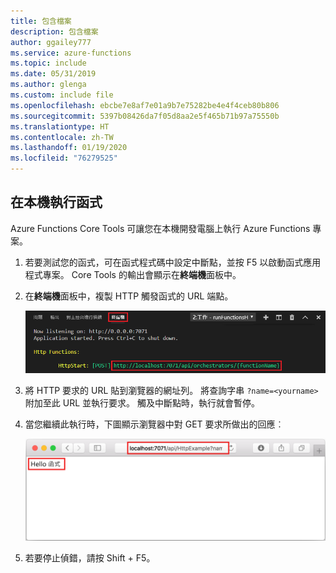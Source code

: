 ```yaml
---
title: 包含檔案
description: 包含檔案
author: ggailey777
ms.service: azure-functions
ms.topic: include
ms.date: 05/31/2019
ms.author: glenga
ms.custom: include file
ms.openlocfilehash: ebcbe7e8af7e01a9b7e75282be4e4f4ceb80b806
ms.sourcegitcommit: 5397b08426da7f05d8aa2e5f465b71b97a75550b
ms.translationtype: HT
ms.contentlocale: zh-TW
ms.lasthandoff: 01/19/2020
ms.locfileid: "76279525"
---
```

## <a name="run-the-function-locally"></a>在本機執行函式

Azure Functions Core Tools 可讓您在本機開發電腦上執行 Azure Functions 專案。

1. 若要測試您的函式，可在函式程式碼中設定中斷點，並按 F5 以啟動函式應用程式專案。 Core Tools 的輸出會顯示在**終端機**面板中。

1. 在**終端機**面板中，複製 HTTP 觸發函式的 URL 端點。 

    ![Azure 本機輸出](./media/functions-run-function-test-local-vs-code/functions-vscode-f5.png)

1. 將 HTTP 要求的 URL 貼到瀏覽器的網址列。 將查詢字串 `?name=<yourname>` 附加至此 URL 並執行要求。 觸及中斷點時，執行就會暫停。

1. 當您繼續此執行時，下圖顯示瀏覽器中對 GET 要求所做出的回應︰

    ![瀏覽器中的函式 localhost 回應](./media/functions-run-function-test-local-vs-code/functions-test-local-browser.png)

1. 若要停止偵錯，請按 Shift + F5。
